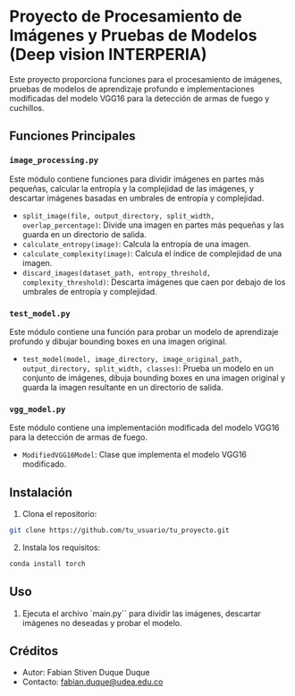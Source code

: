 
# Proyecto de Procesamiento de Imágenes y Pruebas de Modelos (Deep vision INTERPERIA)

Este proyecto proporciona funciones para el procesamiento de imágenes, pruebas de modelos de aprendizaje profundo e implementaciones modificadas del modelo VGG16 para la detección de armas de fuego y cuchillos.

## Funciones Principales

### `image_processing.py`

Este módulo contiene funciones para dividir imágenes en partes más pequeñas, calcular la entropía y la complejidad de las imágenes, y descartar imágenes basadas en umbrales de entropía y complejidad.

- `split_image(file, output_directory, split_width, overlap_percentage)`: Divide una imagen en partes más pequeñas y las guarda en un directorio de salida.
- `calculate_entropy(image)`: Calcula la entropía de una imagen.
- `calculate_complexity(image)`: Calcula el índice de complejidad de una imagen.
- `discard_images(dataset_path, entropy_threshold, complexity_threshold)`: Descarta imágenes que caen por debajo de los umbrales de entropía y complejidad.

### `test_model.py`

Este módulo contiene una función para probar un modelo de aprendizaje profundo y dibujar bounding boxes en una imagen original.

- `test_model(model, image_directory, image_original_path, output_directory, split_width, classes)`: Prueba un modelo en un conjunto de imágenes, dibuja bounding boxes en una imagen original y guarda la imagen resultante en un directorio de salida.

### `vgg_model.py`

Este módulo contiene una implementación modificada del modelo VGG16 para la detección de armas de fuego.

- `ModifiedVGG16Model`: Clase que implementa el modelo VGG16 modificado.

## Instalación

1. Clona el repositorio:

```bash
git clone https://github.com/tu_usuario/tu_proyecto.git
```
2. Instala los requisitos:
```bash
conda install torch
```

## Uso 

1. Ejecuta el archivo `main.py`` para dividir las imágenes, descartar imágenes no deseadas y probar el modelo.


## Créditos 
- Autor: Fabian Stiven Duque Duque
- Contacto: fabian.duque@udea.edu.co